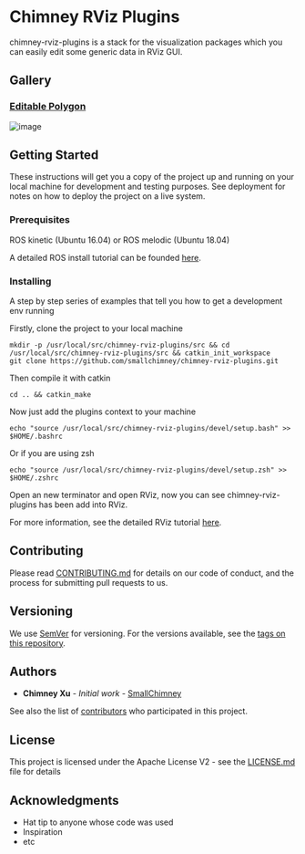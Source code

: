 # Chimney RViz Plugins

chimney-rviz-plugins is a stack for the visualization packages which you can easily
edit some generic data in RViz GUI.

## Gallery

### [Editable Polygon](nodes/editable_polygon/README.md)
![image](.readme/editable-polygon.gif)

## Getting Started

These instructions will get you a copy of the project up and running on your local machine for development and testing purposes. See deployment for notes on how to deploy the project on a live system.

### Prerequisites

ROS kinetic (Ubuntu 16.04) or ROS melodic (Ubuntu 18.04)

A detailed ROS install tutorial can be founded [here](http://www.ros.org/install/).

### Installing

A step by step series of examples that tell you how to get a development env running

Firstly, clone the project to your local machine

```
mkdir -p /usr/local/src/chimney-rviz-plugins/src && cd /usr/local/src/chimney-rviz-plugins/src && catkin_init_workspace
git clone https://github.com/smallchimney/chimney-rviz-plugins.git
```

Then compile it with catkin

```
cd .. && catkin_make
```

Now just add the plugins context to your machine

```
echo "source /usr/local/src/chimney-rviz-plugins/devel/setup.bash" >> $HOME/.bashrc
```

Or if you are using zsh

```
echo "source /usr/local/src/chimney-rviz-plugins/devel/setup.zsh" >> $HOME/.zshrc
```

Open an new terminator and open RViz, now you can see chimney-rviz-plugins has been add into RViz.

For more information, see the detailed RViz tutorial [here](http://wiki.ros.org/rviz).

## Contributing

Please read [CONTRIBUTING.md](CONTRIBUTING.md) for details on our code of conduct, and the process for submitting pull requests to us.

## Versioning

We use [SemVer](http://semver.org/) for versioning. For the versions available, see the [tags on this repository](https://github.com/smallchimney/chimney-rviz-plugins/tags). 

## Authors

* **Chimney Xu** - *Initial work* - [SmallChimney](https://github.com/SmallChimney)

See also the list of [contributors](https://github.com/smallchimney/chimney-rviz-plugins/contributors) who participated in this project.

## License

This project is licensed under the Apache License V2 - see the [LICENSE.md](LICENSE.md) file for details

## Acknowledgments

* Hat tip to anyone whose code was used
* Inspiration
* etc
